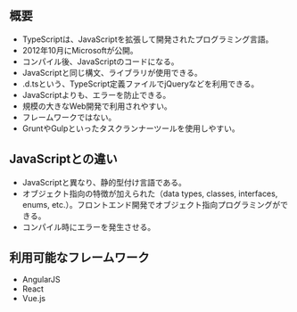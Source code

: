 ## 概要
- TypeScriptは、JavaScriptを拡張して開発されたプログラミング言語。
- 2012年10月にMicrosoftが公開。
- コンパイル後、JavaScriptのコードになる。
- JavaScriptと同じ構文、ライブラリが使用できる。
- .d.tsという、TypeScript定義ファイルでjQueryなどを利用できる。
- JavaScriptよりも、エラーを防止できる。
- 規模の大きなWeb開発で利用されやすい。
- フレームワークではない。
- GruntやGulpといったタスクランナーツールを使用しやすい。

## JavaScriptとの違い
- JavaScriptと異なり、静的型付け言語である。
- オブジェクト指向の特徴が加えられた（data types, classes, interfaces, enums, etc.）。フロントエンド開発でオブジェクト指向プログラミングができる。
- コンパイル時にエラーを発生させる。

## 利用可能なフレームワーク
- AngularJS
- React
- Vue.js
